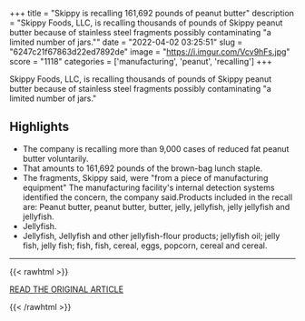 +++
title = "Skippy is recalling 161,692 pounds of peanut butter"
description = "Skippy Foods, LLC, is recalling thousands of pounds of Skippy peanut butter because of stainless steel fragments possibly contaminating \"a limited number of jars.\""
date = "2022-04-02 03:25:51"
slug = "6247c21f67863d22ed7892de"
image = "https://i.imgur.com/Vcv9hFs.jpg"
score = "1118"
categories = ['manufacturing', 'peanut', 'recalling']
+++

Skippy Foods, LLC, is recalling thousands of pounds of Skippy peanut butter because of stainless steel fragments possibly contaminating \"a limited number of jars.\"

## Highlights

- The company is recalling more than 9,000 cases of reduced fat peanut butter voluntarily.
- That amounts to 161,692 pounds of the brown-bag lunch staple.
- The fragments, Skippy said, were "from a piece of manufacturing equipment" The manufacturing facility's internal detection systems identified the concern, the company said.Products included in the recall are: Peanut butter, peanut butter, butter, jelly, jellyfish, jelly jellyfish and jellyfish.
- Jellyfish.
- Jellyfish, Jellyfish and other jellyfish-flour products; jellyfish oil; jelly fish, jelly fish; fish, fish, cereal, eggs, popcorn, cereal and cereal.

---

{{< rawhtml >}}
  <p class="article-category">
    <a target="_blank" href="https://www.cnn.com/2022/03/31/business/hormel-skippy-peanut-butter-recall/index.html">READ THE ORIGINAL ARTICLE</a>
  </p>
{{< /rawhtml >}}
